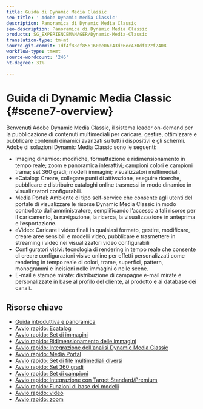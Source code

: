 ```yaml
---
title: Guida di Dynamic Media Classic
seo-title: ' Adobe Dynamic Media Classic'
description: Panoramica di Dynamic Media Classic
seo-description: Panoramica di Dynamic Media Classic
products: SG_EXPERIENCEMANAGER/Dynamic-Media-Classic
translation-type: tm+mt
source-git-commit: 1df4f88ef856160ee06c43dc6ec430df122f2408
workflow-type: tm+mt
source-wordcount: '246'
ht-degree: 31%

---
```



# Guida di Dynamic Media Classic {#scene7-overview}

Benvenuti  Adobe Dynamic Media Classic, il sistema leader on-demand per la pubblicazione di contenuti multimediali per caricare, gestire, ottimizzare e pubblicare contenuti dinamici avanzati su tutti i dispositivi e gli schermi.  Adobe di soluzioni Dynamic Media Classic sono le seguenti:

* Imaging dinamico: modifiche, formattazione e ridimensionamento in tempo reale; zoom e panoramica interattivi; campioni colori e campioni trama; set 360 gradi; modelli immagini; visualizzatori multimediali.
* eCatalog: Creare, collegare punti di attivazione, eseguire ricerche, pubblicare e distribuire cataloghi online trasmessi in modo dinamico in visualizzatori configurabili.
* Media Portal: Ambiente di tipo self-service che consente agli utenti del portale di visualizzare le risorse Dynamic Media Classic in modo controllato dall’amministratore, semplificando l’accesso a tali risorse per il caricamento, la navigazione, la ricerca, la visualizzazione in anteprima e l’esportazione.
* eVideo: Caricare i video finali in qualsiasi formato, gestire, modificare, creare aree sensibili e modelli video, pubblicare e trasmettere in streaming i video nei visualizzatori video configurabili
* Configuratori visivi: tecnologia di rendering in tempo reale che consente di creare configurazioni visive online per effetti personalizzati come rendering in tempo reale di colori, trame, superfici, pattern, monogrammi e incisioni nelle immagini o nelle scene.
* E-mail e stampe mirate: distribuzione di campagne e-mail mirate e personalizzate in base al profilo del cliente, al prodotto e ai database dei canali.

## Risorse chiave

* [Guida introduttiva e panoramica](/help/dmc-platform-overview.md)
* [Avvio rapido: Ecatalog](/help/quick-start-ecatalog.md)
* [Avvio rapido: Set di immagini](/help/quick-start-image-sets.md)
* [Avvio rapido: Ridimensionamento delle immagini](/help/quick-start-image-sizing.md)
* [Avvio rapido: Integrazione dell&#39;analisi Dynamic Media Classic](/help/quick-start-integrating-dmc-analytics.md)
* [Avvio rapido: Media Portal](/help/quick-start-media-portal-administration.md)
* [Avvio rapido: Set di file multimediali diversi](/help/quick-start-mixed-media-sets.md)
* [Avvio rapido: Set 360 gradi](/help/quick-start-spin-sets.md)
* [Avvio rapido: Set di campioni](/help/quick-start-swatch-sets.md)
* [Avvio rapido: Integrazione con Target Standard/Premium](/help/quick-start-target-integration.md)
* [Avvio rapido: Funzioni di base dei modelli](/help/quick-start-template-basics.md)
* [Avvio rapido: video](/help/quick-start-video.md)
* [Avvio rapido: zoom](/help/quick-start-zoom.md)

